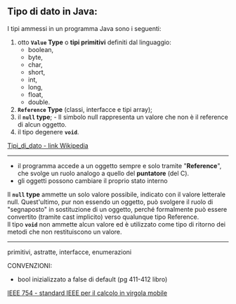 ## Tipo di dato in Java: 
I tipi ammessi in un programma Java sono i seguenti:  

1. otto **`Value` Type** o **tipi primitivi** definiti dal linguaggio:
    - boolean,
    - byte,
    - char,
    - short,
    - int,
    - long,
    - float,
    - double.
1. **`Reference` Type** (classi, interfacce e tipi array);
1. il **`null` type**; - Il simbolo null rappresenta un valore che non è il reference di alcun oggetto.  
1. il tipo degenere **`void`**.

[Tipi_di_dato - link Wikipedia](https://it.wikibooks.org/wiki/Java/Tipi_di_dato)

---
- il programma accede a un oggetto sempre e solo tramite "**Reference**", che svolge un ruolo analogo a quello del **puntatore** (del C).  
- gli oggetti possono cambiare il proprio stato interno

Il **`null` type** ammette un solo valore possibile, indicato con il valore letterale null. Quest'ultimo, pur non essendo un oggetto, può svolgere il ruolo di "segnaposto" in sostituzione di un oggetto, perché formalmente può essere convertito (tramite cast implicito) verso qualunque tipo Reference.  
Il tipo **`void`** non ammette alcun valore ed è utilizzato come tipo di ritorno dei metodi che non restituiscono un valore. 


---
primitivi, astratte, interfacce, enumerazioni

CONVENZIONI:
- bool inizializzato a false di default (pg 411-412 libro)

[IEEE 754 - standard IEEE per il calcolo in virgola mobile](https://it.wikipedia.org/wiki/IEEE_754)